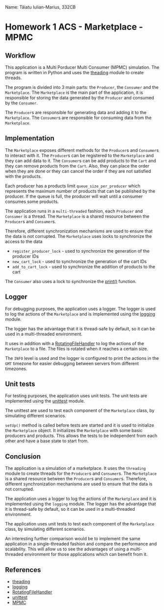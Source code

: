Name: Tăiatu Iulian-Marius, 332CB

# Homework 1 ACS - Marketplace - MPMC

## Workflow
This application is a Multi Porducer Multi Consumer (MPMC) simulation. The program is written in Python and uses the [theading](https://docs.python.org/3/library/threading.html) module to create threads.

The program is divided into 3 main parts: the `Producer`, the `Consumer` and the `Marketplace`. The `Marketplace` is the main part of the application, it is responsible for storing the data generated by the `Producer` and consumed by the `Consumer`.

The `Producer`s are responsible for generating data and adding it to the `Marketplace`. The `Consumer`s are responsible for consuming data from the `Marketplace`.

## Implementation

The `Marketplace` exposes different methods for the `Producer`s and `Consumer`s to interact with it. The `Producer`s can be registered to the `Marketplace` and they can add data to it. The `Consumer`s can be add products to the `Cart` and they can remove products from the `Cart`. Also, they can place the order when they are done or they can cancel the order if they are not satisfied with the products.

Each producer has a products limit `queue_size_per_producer` which represents the maximum number of products that can be published by the producer. If the queue is full, the producer will wait until a consumer consumes some products.

The application runs in a `multi-threaded` fashion, each `Producer` and `Consumer` is a thread. The `Marketplace` is a shared resource between the `Producer`s and `Consumer`s. 

Therefore, different synchronization mechanisms are used to ensure that the data is not corrupted. The `Marketplace` uses locks to synchronize the access to the data

- `register_producer_lock` - used to synchronize the generation of the producer IDs
- `new_cart_lock` - used to synchronize the generation of the cart IDs
- `add_to_cart_lock` - used to synchronize the addition of products to the cart

The `Consumer` also uses a lock to synchronize the [print()](https://docs.python.org/3/library/functions.html#print) function.

## Logger

For debugging purposes, the application uses a logger. The logger is used to log the actions of the `Marketplace` and is implemented using the [logging](https://docs.python.org/3/library/logging.html) module.

The logger has the advantage that it is thread-safe by default, so it can be used in a multi-threaded environment.

It uses in addition with a [RotatingFileHandler](https://docs.python.org/3/library/logging.handlers.html#logging.handlers.RotatingFileHandler) to log the actions of the `Marketplace` to a file. The files is rotated when it reaches a certain size.

The `INFO` level is used and the logger is configured to print the actions in the `GMT` timezone for easier debugging between servers from different timezones.

## Unit tests

For testing purposes, the application uses unit tests. The unit tests are implemented using the [unittest](https://docs.python.org/3/library/unittest.html) module.

The unittest are used to test each component of the `Marketplace` class, by simulating different scenarios.

`setUp()` method is called before tests are started and it is used to initialize the `Marketplace` object. It initializes the `Marketplace` with some basic producers and products. This allows the tests to be independent from each other and have a base state to start from.
 
## Conclusion

The application is a simulation of a marketplace. It uses the `threading` module to create threads for the `Producer`s and `Consumer`s. The `Marketplace` is a shared resource between the `Producer`s and `Consumer`s. Therefore, different synchronization mechanisms are used to ensure that the data is not corrupted.

The application uses a logger to log the actions of the `Marketplace` and it is implemented using the `logging` module. The logger has the advantage that it is thread-safe by default, so it can be used in a multi-threaded environment.

The application uses unit tests to test each component of the `Marketplace` class, by simulating different scenarios.

An interesting further comparison would be to implement the same application in a single-threaded fashion and compare the performance and scalability. This will allow us to see the advantages of using a multi-threaded environment for those applications which can benefit from it.

## References

- [theading](https://docs.python.org/3/library/threading.html)
- [logging](https://docs.python.org/3/library/logging.html)
- [RotatingFileHandler](https://docs.python.org/3/library/logging.handlers.html#logging.handlers.RotatingFileHandler)
- [unittest](https://docs.python.org/3/library/unittest.html)
- [MPMC](https://superfastpython.com/thread-producer-consumer-pattern-in-python/)